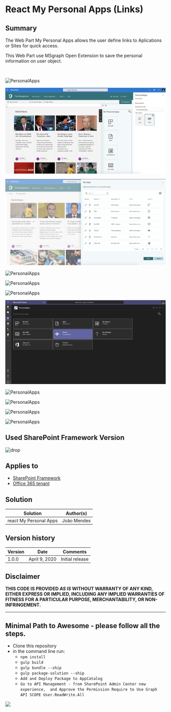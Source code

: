 # React My Personal Apps (Links)

## Summary
The Web Part My Personal Apps allows the user define links to Aplications or Sites for quick access. 

This Web Part use MSgraph Open Extension to save the personal information on user object.

  


![PersonalApps](/sp-dev-fx-webparts/samples/react-my-personal-apps/assets/Image1.png)

![PersonalApps](./assets/image11.png)

![PersonalApps](./assets/image2.png)

![PersonalApps](/sp-dev-fx-webparts/samples/react-my-personal-apps/assets/image3.png)

![PersonalApps](/sp-dev-fx-webparts/samples/react-my-personal-apps/assets/image4.png)

![PersonalApps](/sp-dev-fx-webparts/samples/react-my-personal-apps/assets/image5.png)

![PersonalApps](samples/react-my-personal-apps/assets/Image06.png)

![PersonalApps](/sp-dev-fx-webparts/samples/react-my-personal-apps/assets/image7.png)

![PersonalApps](/sp-dev-fx-webparts/samples/react-my-personal-apps/assets/image8.png)

![PersonalApps](/sp-dev-fx-webparts/samples/react-my-personal-apps/assets/image9.png)

![PersonalApps](/sp-dev-fx-webparts/samples/react-my-personal-apps/assets/image10.png)


## Used SharePoint Framework Version 
![drop](https://img.shields.io/badge/version-1.10.0-green.svg)

## Applies to

* [SharePoint Framework](https:/dev.office.com/sharepoint)
* [Office 365 tenant](https://dev.office.com/sharepoint/docs/spfx/set-up-your-development-environment)


## Solution

Solution|Author(s)
--------|---------
react  My Personal Apps|João Mendes

## Version history

Version|Date|Comments
-------|----|--------
1.0.0|April 9, 2020|Initial release


## Disclaimer
**THIS CODE IS PROVIDED *AS IS* WITHOUT WARRANTY OF ANY KIND, EITHER EXPRESS OR IMPLIED, INCLUDING ANY IMPLIED WARRANTIES OF FITNESS FOR A PARTICULAR PURPOSE, MERCHANTABILITY, OR NON-INFRINGEMENT.**

---

## Minimal Path to Awesome - please follow all the steps.

- Clone this repository
- in the command line run:
  - `npm install`
  - `gulp build`
  - `gulp bundle --ship`
  - `gulp package-solution --ship`
  - `Add and Deploy Package to AppCatalog `
  - `Go to API Management - from SharePoint Admin Center new experience,  and Approve the Permission Require to Use Graph API SCOPE User.ReadWrite.All`



<img src="https://telemetry.sharepointpnp.com/sp-dev-fx-webparts/samples/react-my-personal-apps" />

